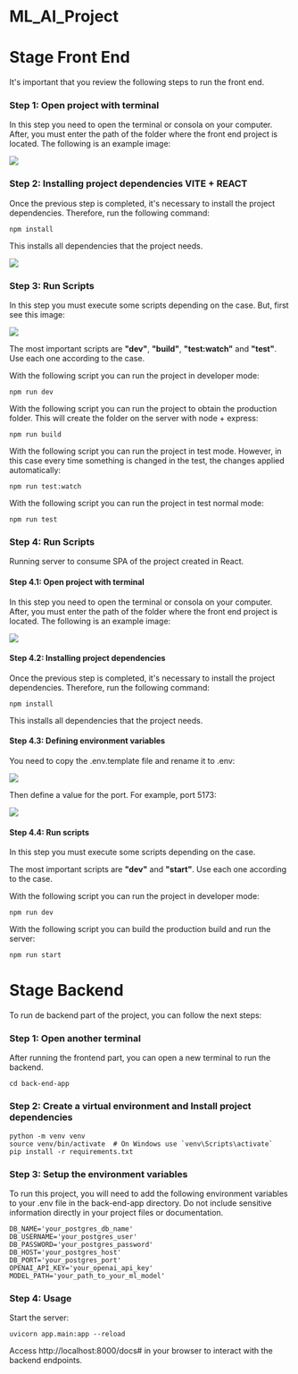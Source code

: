 # ML_AI_Project

# Stage Front End

It's important that you review the following steps to run the front end.

### Step 1: Open project with terminal

In this step you need to open the terminal or consola on your computer. After, you must enter the path of the folder where the front end project is located. The following is an example image:

![](https://drive.google.com/uc?export=view&id=18gWUMOIpGtd2W7TAs_72xRV0qt0sWDce)

### Step 2: Installing project dependencies VITE + REACT

Once the previous step is completed, it's necessary to install the project dependencies. Therefore, run the following command:

```
npm install
```

This installs all dependencies that the project needs.

![](https://drive.google.com/uc?export=view&id=1ew4u8dbOkLAT90n-1hLSWNkFw-G7z8zH)

### Step 3: Run Scripts

In this step you must execute some scripts depending on the case. But, first see this image:

![](https://drive.google.com/uc?export=view&id=1tS-NH6zd92OqVDFf43ODayRPu6M9T1Np)

The most important scripts are **"dev"**, **"build"**, **"test:watch"** and **"test"**. Use each one according to the case.

With the following script you can run the project in developer mode:

```
npm run dev
```

With the following script you can run the project to obtain the production folder. This will create the folder on the server with node + express:

```
npm run build
```

With the following script you can run the project in test mode. However, in this case every time something is changed in the test, the changes applied automatically:

```
npm run test:watch
```

With the following script you can run the project in test normal mode:

```
npm run test
```

### Step 4: Run Scripts

Running server to consume SPA of the project created in React.

#### Step 4.1: Open project with terminal

In this step you need to open the terminal or consola on your computer. After, you must enter the path of the folder where the front end project is located. The following is an example image:

![](https://drive.google.com/uc?export=view&id=1zchZT85RYPZVhIFRZ-HxABP8NbN3UTyy)

#### Step 4.2: Installing project dependencies

Once the previous step is completed, it's necessary to install the project dependencies. Therefore, run the following command:

```
npm install
```

This installs all dependencies that the project needs.

#### Step 4.3: Defining environment variables

You need to copy the .env.template file and rename it to .env:

![](https://drive.google.com/uc?export=view&id=1mf-wad6Q3Jhs4ufNH143F4-0RIDwlDJM)

Then define a value for the port. For example, port 5173:

![](https://drive.google.com/uc?export=view&id=1VQkkfztsdOPKmib40XPw_hMEcHFue3ya)

#### Step 4.4: Run scripts

In this step you must execute some scripts depending on the case.

The most important scripts are **"dev"** and **"start"**. Use each one according to the case.

With the following script you can run the project in developer mode:

```
npm run dev
```

With the following script you can build the production build and run the server:

```
npm run start
```

# Stage Backend

To run de backend part of the project, you can follow the next steps:

### Step 1: Open another terminal

After running the frontend part, you can open a new terminal to run the backend.

```
cd back-end-app
```

### Step 2: Create a virtual environment and Install project dependencies

```
python -m venv venv
source venv/bin/activate  # On Windows use `venv\Scripts\activate`
pip install -r requirements.txt
```

### Step 3: Setup the environment variables

To run this project, you will need to add the following environment variables to your .env file in the back-end-app directory. Do not include sensitive information directly in your project files or documentation.

```
DB_NAME='your_postgres_db_name'
DB_USERNAME='your_postgres_user'
DB_PASSWORD='your_postgres_password'
DB_HOST='your_postgres_host'
DB_PORT='your_postgres_port'
OPENAI_API_KEY='your_openai_api_key'
MODEL_PATH='your_path_to_your_ml_model'
```

### Step 4: Usage

Start the server:

```
uvicorn app.main:app --reload
```

Access http://localhost:8000/docs# in your browser to interact with the backend endpoints.
